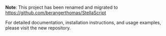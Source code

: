 **Note**: This project has been renamed and migrated to https://github.com/berangerthomas/StellaScript

For detailed documentation, installation instructions, and usage examples, please visit the new repository.
